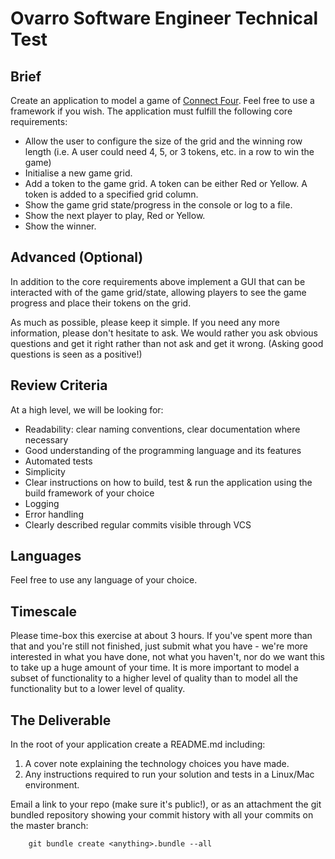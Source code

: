 # Ovarro Software Engineer Technical Test

## Brief

Create an application to model a game of [Connect Four](https://en.wikipedia.org/wiki/Connect_Four). Feel free to use a framework if you wish. The application must fulfill the following core requirements:
* Allow the user to configure the size of the grid and the winning row length (i.e. A user could need 4, 5, or 3 tokens, etc. in a row to win the game)
* Initialise a new game grid.
* Add a token to the game grid. A token can be either Red or Yellow. A token is added to a specified grid column.
* Show the game grid state/progress in the console or log to a file.
* Show the next player to play, Red or Yellow.
* Show the winner.

## Advanced (Optional)

In addition to the core requirements above implement a GUI that can be interacted with of the game grid/state, allowing players to see the game progress and place their tokens on the grid.



As much as possible, please keep it simple. If you need any more information, please don't hesitate to ask. We would rather you ask obvious questions and get it right rather than not ask and get it wrong. (Asking good questions is seen as a positive!)

## Review Criteria

At a high level, we will be looking for:
* Readability: clear naming conventions, clear documentation where necessary
* Good understanding of the programming language and its features
* Automated tests
* Simplicity
* Clear instructions on how to build, test & run the application using the build framework of your choice
* Logging
* Error handling
* Clearly described regular commits visible through VCS

## Languages

Feel free to use any language of your choice.

## Timescale

Please time-box this exercise at about 3 hours. If you've spent more than that and you're still not finished, just submit what you have - we're more interested in what you have done, not what you haven't, nor do we want this to take up a huge amount of your time. It is more important to model a subset of functionality to a higher level of quality than to model all the functionality but to a lower level of quality.

## The Deliverable

In the root of your application create a README.md including:

  1. A cover note explaining the technology choices you have made.
  2. Any instructions required to run your solution and tests in a Linux/Mac environment.

Email a link to your repo (make sure it's public!), or as an attachment the git bundled repository showing your commit history with all your commits on the master branch:

        git bundle create <anything>.bundle --all
